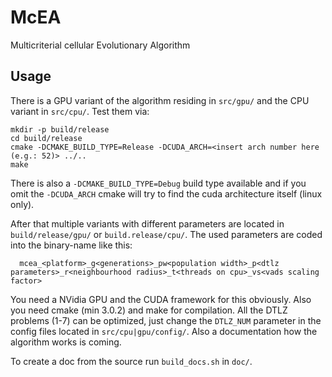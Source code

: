 # McEA
Multicriterial cellular Evolutionary Algorithm

## Usage

There is a GPU variant of the algorithm residing in `src/gpu/` and the CPU variant in `src/cpu/`.
Test them via:

```
mkdir -p build/release
cd build/release
cmake -DCMAKE_BUILD_TYPE=Release -DCUDA_ARCH=<insert arch number here (e.g.: 52)> ../..
make
```

There is also a `-DCMAKE_BUILD_TYPE=Debug` build type available and if you omit the `-DCUDA_ARCH` cmake will try to find the cuda architecture itself (linux only).


After that multiple variants with different parameters are located in `build/release/gpu/` or `build.release/cpu/`.
The used parameters are coded into the binary-name like this:

```
  mcea_<platform>_g<generations>_pw<population width>_p<dtlz parameters>_r<neighbourhood radius>_t<threads on cpu>_vs<vads scaling factor>
```

You need a NVidia GPU and the CUDA framework for this obviously.
Also you need cmake (min 3.0.2) and make for compilation.
All the DTLZ problems (1-7) can be optimized, just change the `DTLZ_NUM` parameter in the config files located in `src/cpu|gpu/config/`.
Also a documentation how the algorithm works is coming.

To create a doc from the source run `build_docs.sh` in `doc/`.
